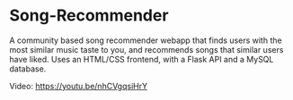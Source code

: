 # Song-Recommender

A community based song recommender webapp that finds users with the most similar music taste to you, and recommends songs that similar users have liked.
Uses an HTML/CSS frontend, with a Flask API and a MySQL database. 

Video: https://youtu.be/nhCVgqsiHrY
